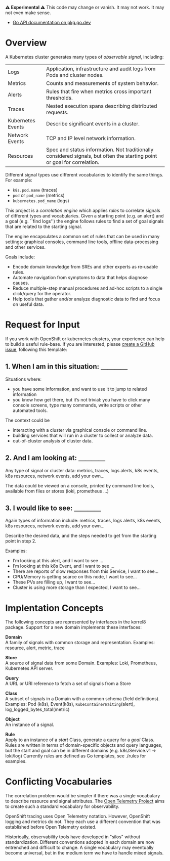 **⚠ Experimental ⚠** This code may change or vanish. It may not work. It may not even make sense.

- [Go API documentation on pkg.go.dev](https://pkg.go.dev/github.com/korrel8/korrel8/pkg/korrel8)

# Overview

A Kubernetes cluster generates many types of *observable signal*, including:

|                   |                                                                                                                          |
|-------------------|--------------------------------------------------------------------------------------------------------------------------|
| Logs              | Application, infrastructure and audit logs from Pods and cluster nodes.                                                  |
| Metrics           | Counts and measurements of system behavior.                                                                              |
| Alerts            | Rules that fire when metrics cross important thresholds.                                                                 |
| Traces            | Nested execution spans describing distributed requests.                                                                  |
| Kubernetes Events | Describe significant events in a cluster.                                                                                |
| Network Events    | TCP and IP level network information.                                                                                    |
| Resources         | Spec and status information. Not traditionally considered signals, but often the starting point or goal for correlation. |

Different signal types use different vocabularies to identify the same things.
For example:

-   `k8s.pod.name` (traces)
-   `pod` or `pod_name` (metrics)
-   `kubernetes.pod_name` (logs)

This project is a *correlation engine* which applies *rules* to correlate signals of different types and vocabularies.
Given a starting point (e.g. an alert) and a goal (e.g. \`\`find logs'') the engine follows rules to find a set of goal signals that are related to the starting signal.

The engine encapsulates a common set of rules that can be used in many settings: graphical consoles, command line tools, offline data-processing and other services.

Goals include:

-   Encode domain knowledge from SREs and other experts as re-usable rules.
-   Automate navigation from symptoms to data that helps diagnose causes.
-   Reduce multiple-step manual procedures and ad-hoc scripts to a single click/query for the operator.
-   Help tools that gather and/or analyze diagnostic data to find and focus on useful data.

# Request for Input

If you work with OpenShift or kubernetes clusters, your experience can help to build a useful rule-base.
If you are interested, please [create a GitHub issue](https://github.com/korrel8/korrel8/issues/new), following this template:

## 1. When I am in this situation: ＿＿＿＿

Situations where:
- you have some information, and want to use it to jump to related information
- you know how get there, but it’s not trivial: you have to click many console screens, type many commands, write scripts or other automated tools.

The context could be
- interacting with a cluster via graphical console or command line.
- building services that will run in a cluster to collect or analyze data.
- out-of-cluster analysis of cluster data.

## 2. And I am looking at: ＿＿＿＿

Any type of signal or cluster data: metrics, traces, logs alerts, k8s events, k8s resources, network events, add your own…

The data could be viewed on a console, printed by command line tools, available from files or stores (loki, prometheus …)

## 3. I would like to see: ＿＿＿＿

Again types of information include: metrics, traces, logs alerts, k8s events, k8s resources, network events, add your own…

Describe the desired data, and the steps needed to get from the starting point in step 2.

Examples:
- I’m looking at this alert, and I want to see …
- I’m looking at this k8s Event, and I want to see …
- There are reports of slow responses from this Service, I want to see…
- CPU/Memory is getting scarce on this node, I want to see…
- These PVs are filling up, I want to see…
- Cluster is using more storage than I expected, I want to see…

# Implentation Concepts

The following concepts are represented by interfaces in the korrel8 package. Support for a new domain implements these interfaces:

**Domain** \
A family of signals with common storage and representation.
Examples: resource, alert, metric, trace

**Store** \
A source of signal data from some Domain.
Examples: Loki, Prometheus, Kubernetes API server.

**Query**  \
A URL or URI reference to fetch a set of signals from a Store

**Class**  \
A subset of signals in a Domain with a common schema (field definitions).
Examples: Pod (k8s), Event(k8s), `KubeContainerWaiting`(alert), log_logged_bytes_total(metric)

**Object** \
An instance of a signal.

**Rule**  \
Apply to an instance of a *start* Class, generate a query for a *goal* Class.
Rules are written in terms of domain-specific objects and query languages, but the start and goal can be in different domains (e.g. k8s/Service.v1 → loki/log)
Currently rules are defined as Go templates, see ./rules for examples.

# Conflicting Vocabularies

The correlation problem would be simpler if there was a single vocabulary to describe resource and signal attributes.
The [Open Telemetry Project](https://opentelemetry.io/) aims to create such a standard vocabulary for observability.

OpenShift tracing uses Open Telemetry notation. However, OpenShift logging and metrics do not.
They each use a different convention that was established before Open Telemetry existed.

Historically, observability tools have developed in "silos" without standardization.
Different conventions adopted in each domain are now entrenched and difficult to change.
A single vocabulary may eventually become universal, but in the medium term we have to handle mixed signals.
